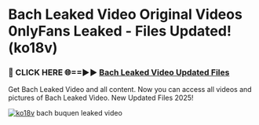 # Bach Leaked Video Original Videos 0nlyFans Leaked - Files Updated! (ko18v)

<h3>🔴 CLICK HERE 🌐==►► <a href="https://tinyurl.com/brd5kh86" rel="nofollow">Bach Leaked Video Updated Files</a></h3>

Get Bach Leaked Video and all content. Now you can access all videos and pictures of Bach Leaked Video. New Updated Files 2025!

[![ko18v](https://i.imgur.com/K7sEzmb.gif)](https://tinyurl.com/brd5kh86)
bach buquen leaked video